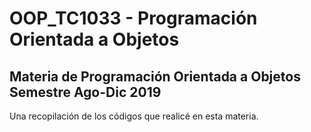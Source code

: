 # OOP_TC1033 - Programación Orientada a Objetos
## Materia de Programación Orientada a Objetos Semestre Ago-Dic 2019 
Una recopilación de los códigos que realicé en esta materia. 
